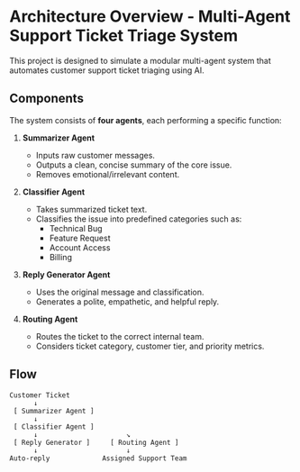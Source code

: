 # Architecture Overview - Multi-Agent Support Ticket Triage System

This project is designed to simulate a modular multi-agent system that automates customer support ticket triaging using AI.

## Components

The system consists of **four agents**, each performing a specific function:

1. **Summarizer Agent**
   - Inputs raw customer messages.
   - Outputs a clean, concise summary of the core issue.
   - Removes emotional/irrelevant content.

2. **Classifier Agent**
   - Takes summarized ticket text.
   - Classifies the issue into predefined categories such as:
     - Technical Bug
     - Feature Request
     - Account Access
     - Billing

3. **Reply Generator Agent**
   - Uses the original message and classification.
   - Generates a polite, empathetic, and helpful reply.

4. **Routing Agent**
   - Routes the ticket to the correct internal team.
   - Considers ticket category, customer tier, and priority metrics.

## Flow

```plaintext
Customer Ticket 
      ↓
 [ Summarizer Agent ]
      ↓
 [ Classifier Agent ]
      ↓                      ↘
 [ Reply Generator ]     [ Routing Agent ]
      ↓                      ↓
Auto-reply             Assigned Support Team

